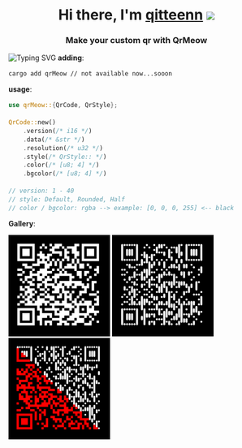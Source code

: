 <h1 align="center">Hi there, I'm <a href="https://github.com/Tester0521" target="_blank">qitteenn</a> 
<img src="https://github.com/blackcater/blackcater/raw/main/images/Hi.gif" height="32"/></h1>
<h3 align="center">Make your custom qr with QrMeow</h3>

![Typing SVG](https://readme-typing-svg.herokuapp.com?color=%2336BCF7&duration=10000&center=true&width=1000&lines=red+QrCode+custom+colorful+rgba+easy+.unwrap()+green+ILOVERUST+blue+QRCODE)
**adding**:
```bash
cargo add qrMeow // not available now...sooon
```

**usage**:
```Rust
use qrMeow::{QrCode, QrStyle};

QrCode::new()
    .version(/* i16 */)
    .data(/* &str */)
    .resolution(/* u32 */)
    .style(/* QrStyle:: */)
    .color(/* [u8; 4] */)
    .bgcolor(/* [u8; 4] */)

// version: 1 - 40
// style: Default, Rounded, Half
// color / bgcolor: rgba --> example: [0, 0, 0, 255] <-- black
```

**Gallery**:

<img 
    src="https://github.com/Tester0521/qr_meow/blob/master/assets/12.png" 
    width="200" height="200" alt="style Default"
/>
<img 
    src="https://github.com/Tester0521/qr_meow/blob/master/assets/123.png" 
    width="200" height="200" caption="style Rounded" alt="style Rounded"
/>
<img 
    src="https://github.com/Tester0521/qr_meow/blob/master/assets/1234.png" 
    width="200" height="200" caption="style Half" alt="style Half"
/>




